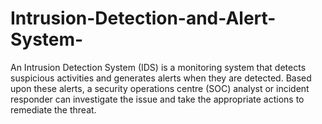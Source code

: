 # Intrusion-Detection-and-Alert-System-
An Intrusion Detection System (IDS) is a monitoring system that detects suspicious activities and generates alerts when they are detected. Based upon these alerts, a security operations centre (SOC) analyst or incident responder can investigate the issue and take the appropriate actions to remediate the threat.  
